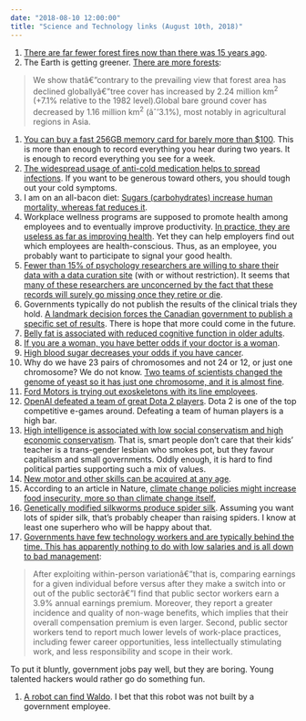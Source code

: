 ```yaml
---
date: "2018-08-10 12:00:00"
title: "Science and Technology links (August 10th, 2018)"
---
```




1. [There are far fewer forest fires now than there was 15 years ago](https://agupubs.onlinelibrary.wiley.com/doi/abs/10.1002/2017JD027749).
1. The Earth is getting greener. [There are more forests](https://www.nature.com/articles/s41586-018-0411-9):<br/>

> We show thatâ€”contrary to the prevailing view that forest area has declined globallyâ€”tree cover has increased by 2.24 million km<sup>2</sup> (+7.1% relative to the 1982 level).Global bare ground cover has decreased by 1.16 million km<sup>2</sup> (âˆ’3.1%), most notably in agricultural regions in Asia.

1. [You can buy a fast 256GB memory card for barely more than $100](https://www.amazon.com/Kingston-Digital-SDCR-256GB-microSDXC/dp/B07FRJB84J/). This is more than enough to record everything you hear during two years. It is enough to record everything you see for a week.
1. [The widespread usage of anti-cold medication helps to spread infections](https://www.ncbi.nlm.nih.gov/pmc/articles/PMC3906934/). If you want to be generous toward others, you should tough out your cold symptoms.
1. I am on an all-bacon diet: [Sugars (carbohydrates) increase human mortality, whereas fat reduces it](https://www.ncbi.nlm.nih.gov/m/pubmed/28978421/).
1. Workplace wellness programs are supposed to promote health among employees and to eventually improve productivity. [In practice, they are useless as far as improving health](http://www.nber.org/workplacewellness/s/IL_Wellness_Study_1.pdf). Yet they can help employers find out which employees are health-conscious. Thus, as an employee, you probably want to participate to signal your good health.
1. [Fewer than 15% of psychology researchers are willing to share their data with a data curation site](http://blogs.discovermagazine.com/neuroskeptic/2018/08/06/how-accessible-is-psychology-data/) (with or without restriction). It seems that [many of these researchers are unconcerned by the fact that these records will surely go missing once they retire or die](https://tomhardwicke.netlify.com/blog/attrition-scholarly-record/). 
1. Governments typically do not publish the results of the clinical trials they hold. [A landmark decision forces the Canadian government to publish a specific set of results](https://blogs.bmj.com/bmj/2018/07/19/precedent-pushing-practice-canadian-court-orders-release-of-unpublished-clinical-trial-data/). There is hope that more could come in the future.
1. [Belly fat is associated with reduced cognitive function in older adults](https://www.tcd.ie/news_events/articles/measure-of-belly-fat-in-older-adults-is-linked-with-cognitive-impairment/).
1. [If you are a woman, you have better odds if your doctor is a woman](http://www.pnas.org/content/early/2018/07/31/1800097115).
1. [High blood sugar decreases your odds if you have cancer](https://www.clinicaloncologyonline.net/article/S0936-6555(18)30005-0/pdf).
1. Why do we have 23 pairs of chromosomes and not 24 or 12, or just one chromosome? We do not know. [Two teams of scientists changed the genome of yeast so it has just one chromosome, and it is almost fine](https://www.nature.com/articles/d41586-018-05857-9). 
1. [Ford Motors is trying out exoskeletons with its line employees](https://www.engadget.com/2018/08/07/ford-exoskeletons-eksovest/).
1. [OpenAI defeated a team of great Dota 2 players](https://www.theverge.com/2018/8/6/17655086/dota2-openai-bots-professional-gaming-ai). Dota 2 is one of the top competitive e-games around. Defeating a team of human players is a high bar.
1. [High intelligence is associated with low social conservatism and high economic conservatism](https://www.sciencedirect.com/science/article/pii/S0160289618300552). That is, smart people don&rsquo;t care that their kids&rsquo; teacher is a trans-gender lesbian who smokes pot, but they favour capitalism and small governments. Oddly enough, it is hard to find political parties supporting such a mix of values.
1. [New motor and other skills can be acquired at any age](http://www.aging-us.com/article/101514/text).
1. According to an article in Nature, [climate change policies might increase food insecurity, more so than climate change itself.](https://www.nature.com/articles/s41558-018-0230-x)
1. [Genetically modified silkworms produce spider silk](http://www.pnas.org/content/early/2018/07/31/1806805115). Assuming you want lots of spider silk, that&rsquo;s probably cheaper than raising spiders. I know at least one superhero who will be happy about that.
1. [Governments have few technology workers and are typically behind the time. This has apparently nothing to do with low salaries and is all down to bad management](https://www.belfercenter.org/publication/why-there-publicprivate-pay-gap):<br/>

> After exploiting within-person variationâ€”that is, comparing earnings for a given individual before versus after they make a switch into or out of the public sectorâ€”I find that public sector workers earn a 3.9% annual earnings premium. Moreover, they report a greater incidence and quality of non-wage benefits, which implies that their overall compensation premium is even larger. Second, public sector workers tend to report much lower levels of work-place practices, including fewer career opportunities, less intellectually stimulating work, and less responsibility and scope in their work.

To put it bluntly, government jobs pay well, but they are boring. Young talented hackers would rather go do something fun.
1. [A robot can find Waldo](https://www.theverge.com/circuitbreaker/2018/8/8/17665268/wheres-waldo-finding-robot-google-cloud-automl-ai). I bet that this robot was not built by a government employee.


